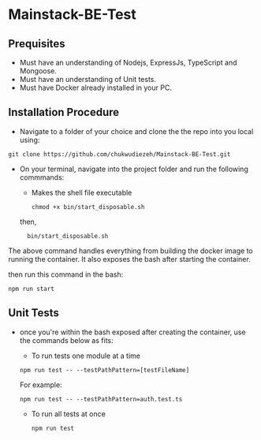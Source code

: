 # Mainstack-BE-Test

## Prequisites
- Must have an understanding of Nodejs, ExpressJs, TypeScript and Mongoose.
- Must have an understanding of Unit tests.
- Must have Docker already installed in your PC.
  
## Installation Procedure

- Navigate to a folder of your choice and clone the the repo into you local using:
```
git clone https://github.com/chukwudiezeh/Mainstack-BE-Test.git
```

- On your terminal, navigate into the project folder and run the following commmands:
  
  - Makes the shell file executable
    ```
    chmod +x bin/start_disposable.sh
    ```
  then, 
    ```
      bin/start_disposable.sh
    ```
The above command handles everything from building the docker image to running the container. 
It also exposes the bash after starting the container.

then run this command in the bash:
```
npm run start
```

## Unit Tests
- once you're within the bash exposed after creating the container, use the commands below as fits:
  - To run tests one module at a time
  ```
  npm run test -- --testPathPattern=[testFileName]
  ```
  For example:
  ```
  npm run test -- --testPathPattern=auth.test.ts
  ```
  
  - To run all tests at once
    ```
    npm run test
    ```
